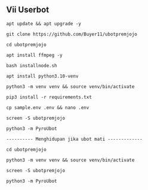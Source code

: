## Vii Userbot
```
apt update && apt upgrade -y
```
```
git clone https://github.com/Buyer11/ubotpremjojo
```
```
cd ubotpremjojo
```
```
apt install ffmpeg -y
```
```
bash installnode.sh
```
```
apt install python3.10-venv
```
```
python3 -m venv venv && source venv/bin/activate
```
```
pip3 install -r requirements.txt
```
```
cp sample.env .env && nano .env
```
```
screen -S ubotpremjojo
```
```
python3 -m PyroUbot
```
```
---------- Menghidupan jika ubot mati -------------
```
```
cd ubotpremjojo
```
```
python3 -m venv venv && source venv/bin/activate
```
```
screen -S ubotpremjojo
```
```
python3 -m PyroUbot
```

